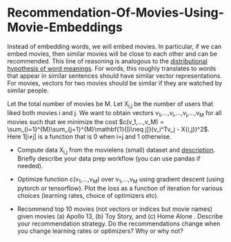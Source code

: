 # Recommendation-Of-Movies-Using-Movie-Embeddings
Instead of embedding words, we will embed movies. In particular, if we can embed movies, then similar movies will be close to each other and can be recommended. This line of reasoning is analogous to the [distributional hypothesis of word meanings](https://en.wikipedia.org/wiki/Distributional_semantics). For words, this roughly translates to words that appear in similar sentences should have similar vector representations. For movies, vectors for two movies should be similar if they are watched by similar people.

Let the total number of movies be M. Let X<sub>i,j</sub> be the number of users that liked both movies i and j. We want to obtain vectors v<sub>1</sub>,...,v<sub>i</sub>,...,v<sub>j</sub>,...,v<sub>M</sub> for all movies such that we minimize the cost $c(v_1,...,v_M) = \sum_{i=1}^{M}\sum_{j=1}^{M}\mathbf{1}{[i\neq j]}(v_i^Tv_j - X{i,j})^2$. Here 1[i≠j] is a function that is 0 when i=j and 1 otherwise.

  - Compute data X<sub>i,j</sub> from the movielens (small) dataset and [description](https://files.grouplens.org/datasets/movielens/ml-latest-small-README.html). Briefly describe your data prep workflow (you can use pandas if needed).

  - Optimize function c(v<sub>1</sub>,...,v<sub>M</sub>) over v<sub>1</sub>,...,v<sub>M</sub> using gradient descent (using pytorch or tensorflow). Plot the loss as a function of iteration for various choices (learning rates, choice of optimizers etc).

  - Recommend top 10 movies (not vectors or indices but movie names) given movies (a) Apollo 13, (b) Toy Story, and (c) Home Alone . Describe your recommendation strategy. Do the recommendations change when you change learning rates or optimizers? Why or why not?
